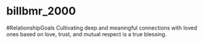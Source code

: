 # billbmr_2000
#RelationshipGoals Cultivating deep and meaningful connections with loved ones based on love, trust, and mutual respect is a true blessing.
